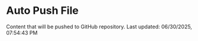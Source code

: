 # Auto Push File

Content that will be pushed to GitHub repository.
Last updated: 06/30/2025, 07:54:43 PM